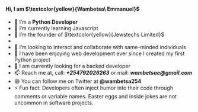 #### Hi, I am $\textcolor{yellow}{Wambetsa\ Emmanuel}$

- 🔭 I’m a __Python Developer__
- 🌱 I’m currently learning Javascript
- 🌱 I’m the founder of $\textcolor{yellow}{Jewstechs Limited}$
- 
- 👯 I’m looking to interact and collaborate with same-minded individuals
- 🤔 I have been enjoying web development ever since I created my first Python project
- 💬 I am currently looking for a backed developer
- 📫 Reach me at, call: ___+254792026263___ or mail: ___wambetsae@gmail.com___
- 😄 You can follow me on Twitter at __@wambetsa254__
- ⚡ Fun fact: Developers often inject humor into their code through comments or variable names. Easter eggs and inside jokes are not uncommon in software projects.

